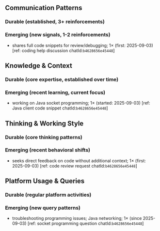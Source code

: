 ## Communication Patterns
### Durable (established, 3+ reinforcements)

### Emerging (new signals, 1-2 reinforcements)
- shares full code snippets for review/debugging; 1× (first: 2025-09-03) [ref: coding help discussion chatId:`b4628656e45448`]

## Knowledge & Context
### Durable (core expertise, established over time)

### Emerging (recent learning, current focus)
- working on Java socket programming; 1× (started: 2025-09-03) [ref: Java client code snippet chatId:`b4628656e45448`]

## Thinking & Working Style
### Durable (core thinking patterns)

### Emerging (recent behavioral shifts)
- seeks direct feedback on code without additional context; 1× (first: 2025-09-03) [ref: code review request chatId:`b4628656e45448`]

## Platform Usage & Queries
### Durable (regular platform activities)

### Emerging (new query patterns)
- troubleshooting programming issues; Java networking; 1× (since 2025-09-03) [ref: socket programming question chatId:`b4628656e45448`]